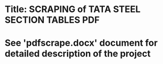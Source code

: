 # Title: SCRAPING of TATA STEEL SECTION TABLES PDF
# See 'pdfscrape.docx' document for detailed description of the project 
